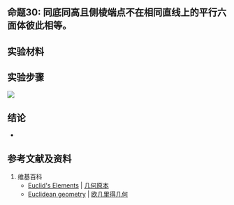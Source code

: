 ## 命题30: 同底同高且侧棱端点不在相同直线上的平行六面体彼此相等。

## 实验材料

## 实验步骤

![](/images/欧几里得几何/欧几里得元素中典型的几何实验/卷11/命题30/1a1.jpg)

## 结论

- 

## 参考文献及资料

1. 维基百科
	- [Euclid's Elements](https://en.wikipedia.org/wiki/Euclid%27s_Elements) | [几何原本](https://zh.wikipedia.org/wiki/%E5%87%A0%E4%BD%95%E5%8E%9F%E6%9C%AC) 
	- [Euclidean geometry](https://en.wikipedia.org/wiki/Euclidean_geometry) | [欧几里得几何](https://zh.wikipedia.org/wiki/%E6%AC%A7%E5%87%A0%E9%87%8C%E5%BE%97%E5%87%A0%E4%BD%95) 

